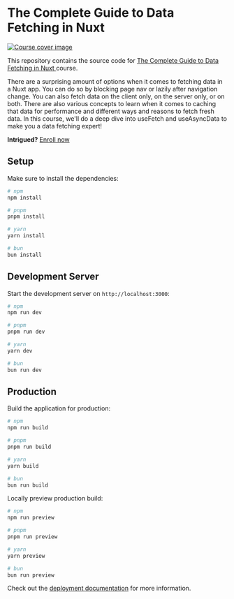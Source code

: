 # The Complete Guide to Data Fetching in Nuxt 

[![Course cover image](https://vueschool.io/storage/media/5d574e53252a1a02021bedbf83dc6204/The-Complete-Guide-to-Data-Fetching-in-Nuxt-02.jpeg)](https://vueschool.io/courses/the-complete-guide-to-data-fetching-in-nuxt)

This repository contains the source code for [The Complete Guide to Data Fetching in Nuxt
](https://vueschool.io/courses/the-complete-guide-to-data-fetching-in-nuxt) course.

There are a surprising amount of options when it comes to fetching data in a Nuxt app. You can do so by blocking page nav or lazily after navigation change. You can also fetch data on the client only, on the server only, or on both. There are also various concepts to learn when it comes to caching that data for performance and different ways and reasons to fetch fresh data. In this course, we'll do a deep dive into useFetch and useAsyncData to make you a data fetching expert!

**Intrigued?**
[Enroll now](https://vueschool.io/courses/the-complete-guide-to-data-fetching-in-nuxt)

## Setup

Make sure to install the dependencies:

```bash
# npm
npm install

# pnpm
pnpm install

# yarn
yarn install

# bun
bun install
```

## Development Server

Start the development server on `http://localhost:3000`:

```bash
# npm
npm run dev

# pnpm
pnpm run dev

# yarn
yarn dev

# bun
bun run dev
```

## Production

Build the application for production:

```bash
# npm
npm run build

# pnpm
pnpm run build

# yarn
yarn build

# bun
bun run build
```

Locally preview production build:

```bash
# npm
npm run preview

# pnpm
pnpm run preview

# yarn
yarn preview

# bun
bun run preview
```

Check out the [deployment documentation](https://nuxt.com/docs/getting-started/deployment) for more information.
